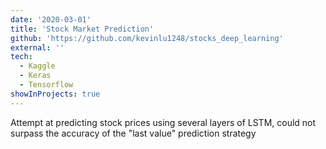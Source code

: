 ```yaml
---
date: '2020-03-01'
title: 'Stock Market Prediction'
github: 'https://github.com/kevinlu1248/stocks_deep_learning'
external: ''
tech:
  - Kaggle
  - Keras
  - Tensorflow
showInProjects: true
---
```


Attempt at predicting stock prices using several layers of LSTM, could not surpass the accuracy of the "last value" prediction strategy
